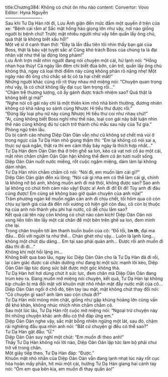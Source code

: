 title:Chương384: Không có chút ôn nhu nào
content:
Convertor: Vovo<br>Editor: Hyna Nguyễn<br>————————-<br>Sau khi Tư Dạ Hàn rời đi, Lưu Ảnh giận đến mức đấm một quyền ở trên cửa xe: “Bệnh cái rắm a! Sắc mặt hồng hào giọng lớn như vậy, nơi nào giống người bị bệnh chứ! Trước mặt nhiều người như vậy liền quấn lấy ông chủ, quả thật là không biết xấu hổ!”<br>Một vệ sĩ ở cạnh than thở: “Đây là lần đầu tiên tôi nhìn thấy bạn gái của Boss, thật là báu vật tuyệt sắc a! Cũng khó trách Boss của chúng ta là đại nhân vật như thế lại động lòng phàm!”<br>Lưu Ảnh trợn mắt nhìn người đang nói chuyện một cái, hừ lạnh nói: “Hồng nhan họa thủy! Cả ngày lẫn đêm chỉ biết đùa bỡn, cản trở, quấn lấy ông chủ không thả, ngay cả loại thời điểm này cũng không phân rõ nặng nhẹ! Một ngày nào đó ông chủ chắc sẽ bị cô ta hại chết mất!”<br>Những người khác cũng rối rít thay nhau mở miệng nói: “Chuyện quan trọng như vậy, là có chút không lấy đại cục làm trọng rồi…”<br>“Chậm trễ thương lượng, cô ấy gánh được trách nhiệm sao? Quả thật là không biết gì mà!”<br>“Nghe nói cô gái này chỉ là một thiên kim nhỏ nhà bình thường, đương nhiên không có khả năng so sánh cùng Nhược Hi tiểu thư được rồi.”<br>“Đừng lấy loại phụ nữ này cùng Nhược Hi tiểu thư coi như nhau chứ!”<br>“Ai, cũng không biết Boss nghĩ như thế nào, loại con gái này bất luận nhìn thế nào cũng không đủ tư cách trở thành chủ mẫu sau này của Tư gia.”<br>Phòng ngủ trên lầu.<br>Dù bị cảnh cáo nhưng Diệp Oản Oản vẫn như cũ không sợ chết mà vùi ở trong ngực của Tư Dạ Hàn nhỏ giọng thầm thì: “Em lại không có nói sai a, thực sự quá ngắn, thật ra thì em cảm thấy bảy ngày là thích hợp nhất…”<br>Tư Dạ Hàn đem Oản Oản thả ở trên ghế sa lon, kéo cà vạt nơi cổ áo một cái, mắt nhìn chằm chằm Oản Oản hận không thể đem cô ăn tươi nuốt sống. Diệp Oản Oản nuốt nước miếng, rốt cuộc ngậm miệng, dám làm lại không dám nhận.<br>Tư Dạ Hàn nhìn chằm chằm cô nói: “Nói đi, em muốn làm cái gì?”<br>Diệp Oản Oản giận đến xù lông: “Nói cái gì nha em có thể làm cái gì, chính là không nỡ bỏ anh, không muốn anh đi mà thôi, không được sao? Sao anh lại không có chút tình cảm nào vậy! Được a! Anh đi đi! Đi đi! Tùy anh đi đâu cũng được! Em cũng sẽ không bao giờ quản chuyện của anh nữa!”<br>Trăm phương ngàn kế muốn ngăn cản anh đi chịu chết, tối hôm qua cô còn chịu sự lạnh giá của đá đến nỗi xương cô hiện giờ còn đau, cô còn bị thuộc hạ của anh nói thành yêu phi hại nước, cô dễ chịu lắm sao?<br>Kết quả cái tên này còn không có chút nào cảm kích! Diệp Oản Oản nói xong liền tiến lên lấy một cái chăn để một bên trên ghế sa lon, đem mình che lại.<br>Trong chăn truyền tới âm thanh buồn buồn của cô: “Đồ tồi, b**n th**, đại ma đầu… Đối với người ta như thế… Chán ghét như vậy… Luôn là lạnh lùng… không một chút dịu dàng… Em tại sao phải quản anh… Được rồi anh muốn đi đâu thì đi đi…”<br>Không khí một hồi lặng im…<br>Không biết qua bao lâu, ngay lúc Diệp Oản Oản cho là Tư Dạ Hàn đã đi rồi, lại cảm giác được cái chăn dường như đang bị một sức mạnh lôi kéo, Diệp Oản Oản lập tức dùng sức bắt được một góc không thả.<br>Tư Dạ Hàn hơi hơi dùng chút ít sức lực, đem chăn mà Diệp Oản Oản đang trùm kéo ra. Đang muốn mở miệng nói chuyện, kết quả, Tư Dạ Hàn lại không kịp chuẩn bị mà đối mặt với khuôn mặt nhỏ nhắn mặt đầy nước mắt của cô…<br>Diệp Oản Oản ngồi ở chỗ đó, tiện tay lau mặt, mặt không chút thay đổi nói: “Có chuyện gì sao? anh làm sao còn chưa đi?”<br>Tư Dạ Hàn môi mỏng mím chặt, giống như gặp khủng hoảng lớn cùng vấn đề khó khăn, không nhúc nhích nhìn chằm chằm cô.<br>Sau một lúc lâu, Tư Dạ Hàn rốt cuộc mở miệng nói: “Ngoại trừ chuyện này thì những chuyện khác anh đều có thể đáp ứng em.”<br>Diệp Oản Oản nghe vậy, sắc mặt bỗng nhiên ngừng một lát, sau đó, chậm rãi nghiêng đầu qua nhìn anh nói: “Bất cứ chuyện gì đều có thể sao?”<br>Tư Dạ Hàn gật đầu: “Ừ.”<br>Diệp Oản Oản suy nghĩ một chút: “Em muốn đi theo anh!”<br>Thấy Tư Dạ Hàn không nói lời nào, Diệp Oản Oản lập tức làm bộ phải chui trở về trong chăn.<br>Một giây tiếp theo, Tư Dạ Hàn đáp: “Được.”<br>Khuôn mặt nhỏ nhắn của Diệp Oản Oản vẫn đang lạnh nhạt lúc này rốt cục hòa hoãn mấy phần, hít mũi một cái, hướng Tư Dạ Hàn giang hai cánh tay nói: “Ôm em qua bên kia, em muốn đi thay quần áo!”